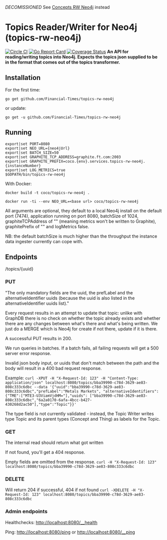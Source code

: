 *DECOMISSIONED*
See [Concepts RW Neo4j](https://github.com/Financial-Times/concepts-rw-neo4j) instead

# Topics Reader/Writer for Neo4j (topics-rw-neo4j)
[![Circle CI](https://circleci.com/gh/Financial-Times/topics-rw-neo4j.svg?style=shield)](https://circleci.com/gh/Financial-Times/topics-rw-neo4j) [![Go Report Card](https://goreportcard.com/badge/github.com/Financial-Times/topics-rw-neo4j)](https://goreportcard.com/report/github.com/Financial-Times/topics-rw-neo4j) [![Coverage Status](https://coveralls.io/repos/github/Financial-Times/topics-rw-neo4j/badge.svg)](https://coveralls.io/github/Financial-Times/topics-rw-neo4j)
__An API for reading/writing topics into Neo4j. Expects the topics json supplied to be in the format that comes out of the topics transformer.__

## Installation

For the first time:

`go get github.com/Financial-Times/topics-rw-neo4j`

or update:

`go get -u github.com/Financial-Times/topics-rw-neo4j`

## Running

```
export|set PORT=8080
export|set NEO_URL={neo4jUrl}
export|set BATCH_SIZE=50
export|set GRAPHITE_TCP_ADDRESS=graphite.ft.com:2003
export|set GRAPHITE_PREFIX=coco.{env}.services.topics-rw-neo4j.{instanceNumber}
export|set LOG_METRICS=true
$GOPATH/bin/topics-rw-neo4j
```

With Docker:

`docker build -t coco/topics-rw-neo4j .`

`docker run -ti --env NEO_URL=<base url> coco/topics-rw-neo4j`


All arguments are optional, they default to a local Neo4j install on the default port (7474), application running on port 8080, batchSize of 1024, graphiteTCPAddress of "" (meaning metrics won't be written to Graphite), graphitePrefix of "" and logMetrics false.

NB: the default batchSize is much higher than the throughput the instance data ingester currently can cope with.

## Endpoints
/topics/{uuid}
### PUT
"The only mandatory fields are the uuid, the prefLabel and the alternativeIdentifier uuids (because the uuid is also listed in the alternativeIdentifier uuids list)."

Every request results in an attempt to update that topic: unlike with GraphDB there is no check on whether the topic already exists and whether there are any changes between what's there and what's being written. We just do a MERGE which is Neo4j for create if not there, update if it is there.

A successful PUT results in 200.

We run queries in batches. If a batch fails, all failing requests will get a 500 server error response.

Invalid json body input, or uuids that don't match between the path and the body will result in a 400 bad request response.

Example:
`curl -XPUT -H "X-Request-Id: 123" -H "Content-Type: application/json" localhost:8080/topics/bba39990-c78d-3629-ae83-808c333c6dbc --data '{"uuid":"bba39990-c78d-3629-ae83-808c333c6dbc","prefLabel":"Metals Markets", "alternativeIdentifiers":{"TME":["MTE3-U3ViamVjdHM="],"uuids": ["bba39990-c78d-3629-ae83-808c333c6dbc","6a2a0170-6afa-4bcc-b427-430268d2ac50"],"type":"Topic"}}'`

The type field is not currently validated - instead, the Topic Writer writes type Topic and its parent types (Concept and Thing) as labels for the Topic.

### GET
The internal read should return what got written

If not found, you'll get a 404 response.

Empty fields are omitted from the response.
`curl -H "X-Request-Id: 123" localhost:8080/topics/bba39990-c78d-3629-ae83-808c333c6dbc`

### DELETE
Will return 204 if successful, 404 if not found
`curl -XDELETE -H "X-Request-Id: 123" localhost:8080/topics/bba39990-c78d-3629-ae83-808c333c6dbc`

### Admin endpoints
Healthchecks: [http://localhost:8080/__health](http://localhost:8080/__health)

Ping: [http://localhost:8080/ping](http://localhost:8080/ping) or [http://localhost:8080/__ping](http://localhost:8080/__ping)
